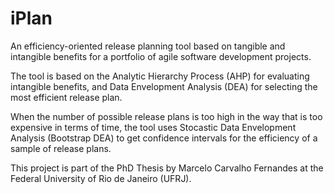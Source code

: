 # iPlan
An efficiency-oriented release planning tool based on tangible and intangible benefits for a portfolio of agile software development projects.

The tool is based on the Analytic Hierarchy Process (AHP) for evaluating intangible benefits, and Data Envelopment Analysis (DEA) for selecting the most efficient release plan.

When the number of possible release plans is too high in the way that is too expensive in terms of time, the tool uses Stocastic Data Envelopment Analysis (Bootstrap DEA) to get confidence intervals for the efficiency of a sample of release plans.

This project is part of the PhD Thesis by Marcelo Carvalho Fernandes at the Federal University of Rio de Janeiro (UFRJ).
